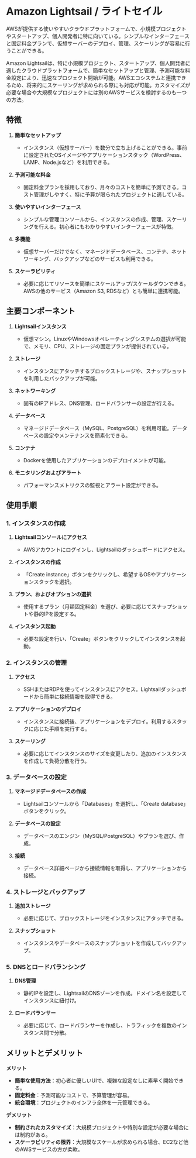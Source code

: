 # Amazon Lightsail / ライトセイル

AWSが提供する使いやすいクラウドプラットフォームで、小規模プロジェクトやスタートアップ、個人開発者に特に向いている。シンプルなインターフェースと固定料金プランで、仮想サーバーのデプロイ、管理、スケーリングが容易に行うことができる。

Amazon Lightsailは、特に小規模プロジェクト、スタートアップ、個人開発者に適したクラウドプラットフォームで、簡単なセットアップと管理、予測可能な料金設定により、迅速なプロジェクト開始が可能。AWSエコシステムと連携できるため、将来的にスケーリングが求められる際にも対応が可能。カスタマイズが必要な場合や大規模なプロジェクトには別のAWSサービスを検討するのも一つの方法。

## 特徴

1. **簡単なセットアップ**
   - インスタンス（仮想サーバー）を数分で立ち上げることができる。事前に設定されたOSイメージやアプリケーションスタック（WordPress、LAMP、Node.jsなど）を利用できる。

2. **予測可能な料金**
   - 固定料金プランを採用しており、月々のコストを簡単に予測できる。コスト管理がしやすく、特に予算が限られたプロジェクトに適している。

3. **使いやすいインターフェース**
   - シンプルな管理コンソールから、インスタンスの作成、管理、スケーリングを行える。初心者にもわかりやすいインターフェースが特徴。

4. **多機能**
   - 仮想サーバーだけでなく、マネージドデータベース、コンテナ、ネットワーキング、バックアップなどのサービスも利用できる。

5. **スケーラビリティ**
   - 必要に応じてリソースを簡単にスケールアップ/スケールダウンできる。AWSの他のサービス（Amazon S3, RDSなど）とも簡単に連携可能。

## 主要コンポーネント

1. **Lightsailインスタンス**
   - 仮想マシン。LinuxやWindowsオペレーティングシステムの選択が可能で、メモリ、CPU、ストレージの固定プランが提供されている。

2. **ストレージ**
   - インスタンスにアタッチするブロックストレージや、スナップショットを利用したバックアップが可能。

3. **ネットワーキング**
   - 固有のIPアドレス、DNS管理、ロードバランサーの設定が行える。

4. **データベース**
   - マネージドデータベース（MySQL、PostgreSQL）を利用可能。データベースの設定やメンテナンスを簡素化できる。

5. **コンテナ**
   - Dockerを使用したアプリケーションのデプロイメントが可能。

6. **モニタリングおよびアラート**
   - パフォーマンスメトリクスの監視とアラート設定ができる。

## 使用手順

### 1. インスタンスの作成

1. **Lightsailコンソールにアクセス**
   - AWSアカウントにログインし、Lightsailのダッシュボードにアクセス。

2. **インスタンスの作成**
   - 「Create instance」ボタンをクリックし、希望するOSやアプリケーションスタックを選択。

3. **プラン、およびオプションの選択**
   - 使用するプラン（月額固定料金）を選び、必要に応じてスナップショットや静的IPを設定する。

4. **インスタンス起動**
   - 必要な設定を行い、「Create」ボタンをクリックしてインスタンスを起動。

### 2. インスタンスの管理

1. **アクセス**
   - SSHまたはRDPを使ってインスタンスにアクセス。Lightsailダッシュボードから簡単に接続情報を取得できる。

2. **アプリケーションのデプロイ**
   - インスタンスに接続後、アプリケーションをデプロイ。利用するスタックに応じた手順を実行する。

3. **スケーリング**
   - 必要に応じてインスタンスのサイズを変更したり、追加のインスタンスを作成して負荷分散を行う。

### 3. データベースの設定

1. **マネージドデータベースの作成**
   - Lightsailコンソールから「Databases」を選択し、「Create database」ボタンをクリック。

2. **データベースの設定**
   - データベースのエンジン（MySQL/PostgreSQL）やプランを選び、作成。

3. **接続**
   - データベース詳細ページから接続情報を取得し、アプリケーションから接続。

### 4. ストレージとバックアップ

1. **追加ストレージ**
   - 必要に応じて、ブロックストレージをインスタンスにアタッチできる。

2. **スナップショット**
   - インスタンスやデータベースのスナップショットを作成してバックアップ。

### 5. DNSとロードバランシング

1. **DNS管理**
   - 静的IPを設定し、LightsailのDNSゾーンを作成。ドメイン名を設定してインスタンスに紐付け。

2. **ロードバランサー**
   - 必要に応じて、ロードバランサーを作成し、トラフィックを複数のインスタンス間で分散。

## メリットとデメリット

**メリット**

- **簡単な使用方法**：初心者に優しいUIで、複雑な設定なしに素早く開始できる。
- **固定料金**：予測可能なコストで、予算管理が容易。
- **統合環境**：プロジェクトのインフラ全体を一元管理できる。

**デメリット**

- **制約されたカスタマイズ**：大規模プロジェクトや特別な設定が必要な場合には制約がある。
- **スケーラビリティの限界**：大規模なスケールが求められる場合、EC2など他のAWSサービスの方が柔軟。
